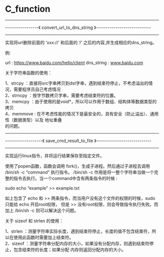 # C_function


****************************************************************************
-----------------《 convert_url_to_dns_string 》----------------------------
****************************************************************************

实现将url删除前面的 ‘xxx://’ 和后面的 ‘/’ 之后的内容,并生成相应的dns_string。

例:

  url : https://www.baidu.com/hello/client
  dns_string : www.baidu.com

关于字符串函数的使用：

1、strcpy ：直接将src字串拷贝到dst字串，遇到结束符停止，不考虑溢出的情况，需要程序员自己考虑情况  
2、strncpy ：按字节数拷贝字串，需要考虑结束符的位置。  
3、memcpy ：由于使用的是void*，所以可以作用于数组、结构体等数据类型的拷贝  
4、memmove : 在不考虑性能的情况下是最安全的，具有安全（防止溢出）、通用性（数据类型）以及 地址重叠  
的问题。

****************************************************************************
-------------------《 save_cmd_result_to_file 》----------------------------
****************************************************************************

实现运行linux指令，并将运行结果保存至指定文件。

使用了popen函数，函数会调用 fork()，生成子进程。然后通过子进程去调用 /bin/sh -c “command” 执行指令。
/bin/sh -c 作用是将一整个字符串当做一个完整的指令去执行。当一个command中含有两条指令的时候 :

sudo echo “example” >> example.txt

如上包含了 echo 和 >> 两条指令，而当用户没有这个文件的权限的时候，sudo只能给 echo 开启root权限，
但是 >> 没有root权限，则会导致指令执行失败。而加上 /bin/sh -c 则可以解决这个问题。


关于 sizeof 和 strlen 的使用：

1、strlen ：测量字符串实际长度，遇到结束符停止，长度的值不包含结束符，所以在使用此函数时需要加上结束符。  
2、sizeof ：测量字符串分配内存的大小，如果没有分配内存，则遇到结束符停止，包含结束符的长度；如果分配
内存则返回分配内存的大小。  
